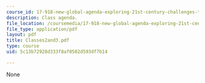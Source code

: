 ```yaml
---
course_id: 17-918-new-global-agenda-exploring-21st-century-challenges-through-innovations-in-information-technologies-january-iap-2006
description: Class agenda.
file_location: /coursemedia/17-918-new-global-agenda-exploring-21st-century-challenges-through-innovations-in-information-technologies-january-iap-2006/5c13b72928d333f8af0502d593df7b14_Classes2and3.pdf
file_type: application/pdf
layout: pdf
title: Classes2and3.pdf
type: course
uid: 5c13b72928d333f8af0502d593df7b14

---
```

None